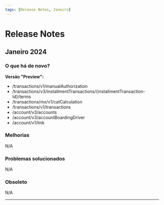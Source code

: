 ```yaml
---
tags: [Release Notes, Janeiro]
---
```


# Release Notes

## Janeiro 2024

### O que há de novo?

**Versão "Preview":**
- /transactions/v1/manualAuthorization
- /transactions/v3/installmentTransactions/{installmentTransaction-Id}/terms
- /transactions/mx/v1/catCalculation
- /transactions/v1/transactions
- /account/v3/accounts
- /account/v3/accountBoardingDriver
- /account/v1/link

### Melhorias

N/A

### Problemas solucionados

N/A

### Obsoleto

N/A

---
